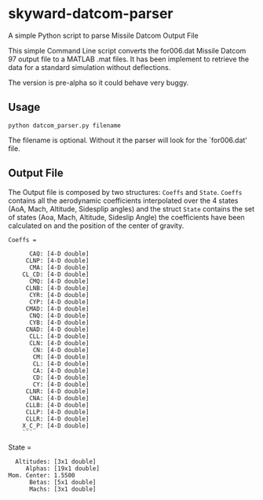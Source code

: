 # skyward-datcom-parser
A simple Python script to parse Missile Datcom Output File

This simple Command Line script converts the for006.dat Missile Datcom 97 output file to a MATLAB .mat files. It has been implement to retrieve the data for a standard simulation without deflections. 

The version is pre-alpha so it could behave very buggy. 

## Usage ##

```
python datcom_parser.py filename
```

The filename is optional. Without it the parser will look for the `for006.dat' file.

## Output File ###
The Output file is composed by two structures: `Coeffs` and `State`. 
`Coeffs` contains all the aerodynamic coefficients interpolated over the 4 states (AoA, Mach, Altitude, Sidesplip angles) and the struct `State` contains the set of states (Aoa, Mach, Altitude, Sideslip Angle) the coefficients have been calculated on and the position of the center of gravity.

```
Coeffs = 

      CAQ: [4-D double]
     CLNP: [4-D double]
      CMA: [4-D double]
    CL_CD: [4-D double]
      CMQ: [4-D double]
     CLNB: [4-D double]
      CYR: [4-D double]
      CYP: [4-D double]
     CMAD: [4-D double]
      CNQ: [4-D double]
      CYB: [4-D double]
     CNAD: [4-D double]
      CLL: [4-D double]
      CLN: [4-D double]
       CN: [4-D double]
       CM: [4-D double]
       CL: [4-D double]
       CA: [4-D double]
       CD: [4-D double]
       CY: [4-D double]
     CLNR: [4-D double]
      CNA: [4-D double]
     CLLB: [4-D double]
     CLLP: [4-D double]
     CLLR: [4-D double]
    X_C_P: [4-D double]
    ```
```
State = 

      Altitudes: [3x1 double]
         Alphas: [19x1 double]
    Mom. Center: 1.5500
          Betas: [5x1 double]
          Machs: [3x1 double]

```
